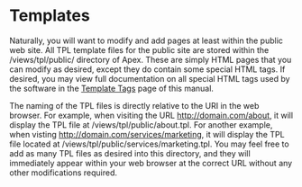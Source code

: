 
# Templates

Naturally, you will want to modify and add pages at least within the public web site.  All TPL template files
for the public site are stored within the /views/tpl/public/ directory of Apex.  These are simply HTML pages
that you can modify as desired, except they do contain some special HTML tags.  If desired, you may view full
documentation on all special HTML tags used by the software in the [Template Tags](../templats_tags.md) page
of this manual.

The naming of the TPL files is directly relative to the URI in the web browser.  For example, when visiting
the URL http://domain.com/about, it will display the TPL file at /views/tpl/public/about.tpl.  For another
example, when visting http://domain.com/services/marketing, it will display the TPL file located at
/views/tpl/public/services/marketing.tpl.  You may feel free to add as many TPL files as desired into this
directory, and they will immediately appear within your web browser at the correct URL without any other
modifications required.





